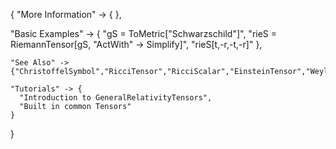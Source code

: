 {
  "More Information" -> {
  },

  "Basic Examples" -> {
    "gS = ToMetric[\"Schwarzschild\"]",
    "rieS = RiemannTensor[gS, \"ActWith\" -> Simplify]",
    "rieS[t,-r,-t,-r]"
    },

    "See Also" ->
    {"ChristoffelSymbol","RicciTensor","RicciScalar","EinsteinTensor","WeylTensor"},

    "Tutorials" -> {
      "Introduction to GeneralRelativityTensors",
      "Built in common Tensors"
    }

}
